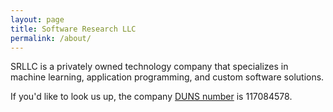 ```yaml
---
layout: page
title: Software Research LLC
permalink: /about/
---
```

SRLLC is a privately owned technology company that specializes in machine learning, application programming, and custom software solutions.

If you'd like to look us up, the company [DUNS number][] is 117084578.

[DUNS number]: https://en.wikipedia.org/wiki/Data_Universal_Numbering_System "Data Universal Numbering System"
[SAM]: https://sam.gov "System for Award Management"
